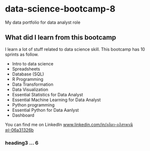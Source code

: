 # data-science-bootcamp-8
My data portfolio for data analyst role

## What did I learn from this bootcamp

I learn a lot of stuff related to data science skill. This bootcamp has 10 sprints as follow.

- Intro to data science
- Spreadsheets
- Database (SQL)
- R Programming
- Data Transformation
- Data Visualization
- Essential Statistics for Data Analyst
- Essential Machine Learning for Data Analyst
- Python programming
- Essential Python for Data Aanlyst
- Dashboard

You can find me on LinkedIn www.linkedin.com/in/ลลิตา-อภิสรพาณิชย์-06a31326b

### heading3 ... 6
